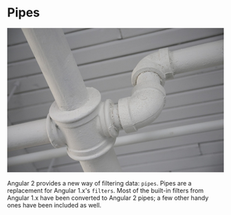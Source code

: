 # Pipes

![Pipes](../images/pipes.jpg "Pipes")

Angular 2 provides a new way of filtering data: `pipes`. Pipes are a replacement
for Angular 1.x's `filters`. Most of the built-in filters from Angular 1.x
have been converted to Angular 2 pipes; a few other handy ones have been included
as well.
